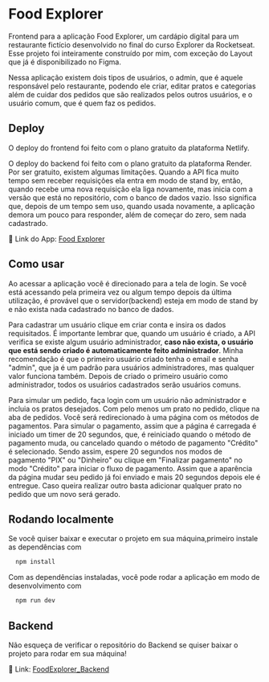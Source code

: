 
# Food Explorer

Frontend para a aplicação Food Explorer, um cardápio digital para um restaurante fictício desenvolvido no final do curso Explorer da Rocketseat. Esse projeto foi inteiramente construído por mim, com exceção do Layout que já é disponibilizado no Figma.

Nessa aplicação existem dois tipos de usuários, o admin, que é aquele responsável pelo restaurante, podendo ele criar, editar pratos e categorias além de cuidar dos pedidos que são realizados pelos outros usuários, e o usuário comum, que é quem faz os pedidos.
## Deploy

O deploy do frontend foi feito com o plano gratuito da plataforma Netlify.

O deploy do backend foi feito com o plano gratuito da plataforma Render. Por ser gratuito, existem algumas limitações. Quando a API fica muito tempo sem receber requisições ela entra em modo de stand by, então, quando recebe uma nova requisição ela liga novamente, mas inicia com a versão que está no repositório, com o banco de dados vazio. Isso significa que, depois de um tempo sem uso, quando usada novamente, a aplicação demora um pouco para responder, além de começar do zero, sem nada cadastrado.


🔗 Link do App: [Food Explorer](http://foodexplorer-app.netlify.app/)


## Como usar
Ao acessar a aplicação você é direcionado para a tela de login. Se você está acessando pela primeira vez ou algum tempo depois da última utilização, é provável que o servidor(backend) esteja em modo de stand by e não exista nada cadastrado no banco de dados.

Para cadastrar um usuário clique em criar conta e insira os dados requisitados. É importante lembrar que, quando um usuário é criado, a API verifica se existe algum usuário administrador, **caso não exista, o usuário que está sendo criado é automaticamente feito administrador**. Minha recomendação é que o primeiro usuário criado tenha o email e senha "admin", que ja é um padrão para usuários administradores, mas qualquer valor funciona também. Depois de criado o primeiro usuário como administrador, todos os usuários cadastrados serão usuários comuns.

Para simular um pedido, faça login com um usuário não administrador e incluia os pratos desejados. Com pelo menos um prato no pedido, clique na aba de pedidos. Você será redirecionado à uma página com os métodos de pagamentos. Para simular o pagamento, assim que a página é carregada é iniciado um timer de 20 segundos, que, é reiniciado quando o método de pagamento muda, ou cancelado quando o método de pagamento "Crédito" é selecionado. Sendo assim, espere 20 segundos nos modos de pagamento "PIX" ou "Dinheiro" ou clique em "Finalizar pagamento" no modo "Crédito" para iniciar o fluxo de pagamento. Assim que a aparência da página mudar seu pedido já foi enviado e mais 20 segundos depois ele é entregue. Caso queira realizar outro basta adicionar qualquer prato no pedido que um novo será gerado.

## Rodando localmente

Se você quiser baixar e executar o projeto em sua máquina,primeiro instale as dependências com
```bash
  npm install
```

Com as dependências instaladas, você pode rodar a aplicação em modo de desenvolvimento com

```bash
  npm run dev
```
## Backend

Não esqueça de verificar o repositório do Backend se quiser baixar o projeto para rodar em sua máquina!

🔗 Link: [FoodExplorer_Backend](https://github.com/sogbog/FoodExplorer_Backend)
